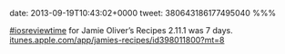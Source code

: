 date: 2013-09-19T10:43:02+0000
tweet: 380643186177495040
%%%

[#iosreviewtime](https://twitter.com/hashtag/iosreviewtime) for Jamie Oliver’s Recipes 2.11.1 was 7 days. [itunes.apple.com/app/jamies-recipes/id398011800?mt=8](https://itunes.apple.com/app/jamies-recipes/id398011800?mt=8)
